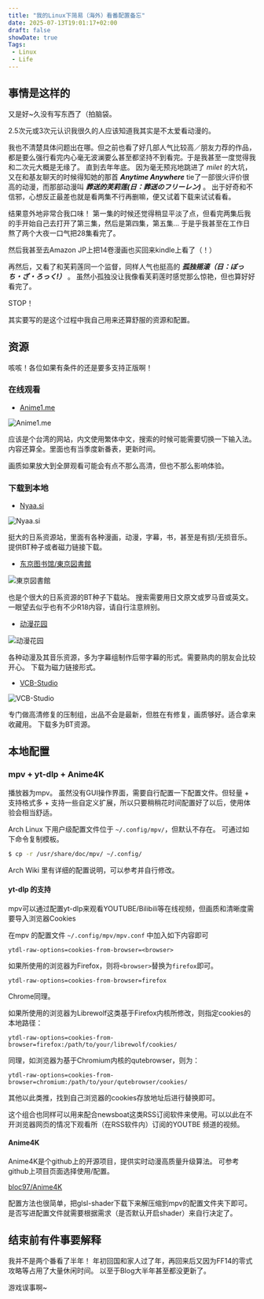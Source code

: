 ```yaml
---
title: "我的Linux下简易（海外）看番配置备忘"
date: 2025-07-13T19:01:17+02:00
draft: false
showDate: true
Tags:
 - Linux
 - Life
---
```


## 事情是这样的

又是好~久没有写东西了（拍脑袋。

2.5次元或3次元认识我很久的人应该知道我其实是不太爱看动漫的。

我也不清楚具体问题出在哪。但之前也看了好几部人气比较高／朋友力荐的作品，都是要么强行看完内心毫无波澜要么甚至都坚持不到看完。于是我甚至一度觉得我和二次元大概是无缘了。
直到去年年底。
因为毫无预兆地跳进了 _milet_ 的大坑，又在和基友聊天的时候得知她的那首 ___Anytime Anywhere___ tie了一部很火评价很高的动漫，而那部动漫叫 ___葬送的芙莉莲(日：葬送のフリーレン)___ 。
出于好奇和不信邪，心想反正最差也就是看两集不行再删嘛，便又试着下载来试试看看。

结果意外地非常合我口味！
第一集的时候还觉得稍显平淡了点，但看完两集后我的手开始自己去打开了第三集，然后是第四集，第五集...
于是乎我甚至在工作日熬了两个大夜一口气把28集看完了。

然后我甚至去Amazon JP上把14卷漫画也买回来kindle上看了（！）

再然后，又看了和芙莉莲同一个监督，同样人气也挺高的 ___孤独摇滚（日：ぼっち・ざ・ろっく!）___ 。
虽然小孤独没让我像看芙莉莲时感觉那么惊艳，但也算好好看完了。

STOP！

其实要写的是这个过程中我自己用来还算舒服的资源和配置。

## 资源

咳咳！各位如果有条件的还是要多支持正版啊！

### 在线观看

- [Anime1.me](https://anime1.me/)

![Anime1.me](/img/img-2025-07-13-20-07-51.png)

应该是个台湾的网站，内文使用繁体中文，搜索的时候可能需要切换一下输入法。
内容还算全。里面也有当季度新番表，更新时间。

画质如果放大到全屏观看可能会有点不那么高清，但也不那么影响体验。

### 下载到本地

- [Nyaa.si](https://nyaa.si/)

![Nyaa.si](/img/img-2025-07-13-21-04-12.png)

挺大的日系资源站，里面有各种漫画，动漫，字幕，书，甚至是有损/无损音乐。
提供BT种子或者磁力链接下载。

- [东京图书馆/東京図書館](https://www.tokyotosho.info/)

![東京図書館](/img/img-2025-07-13-21-15-49.png)

也是个很大的日系资源的BT种子下载站。
搜索需要用日文原文或罗马音或英文。
一眼望去似乎也有不少R18内容，请自行注意辨别。

- [动漫花园](https://dmhy.anoneko.com/)

![动漫花园](/img/img-2025-07-13-21-22-14.png)

各种动漫及其音乐资源，多为字幕组制作后带字幕的形式。需要熟肉的朋友会比较开心。
下载为磁力链接形式。

- [VCB-Studio](https://vcb-s.com/)

![VCB-Studio](/img/img-2025-07-13-21-30-21.png)

专门做高清修复的压制组，出品不会是最新，但胜在有修复，画质够好。适合拿来收藏用。
下载多为BT资源。

## 本地配置

### mpv + yt-dlp + Anime4K 

播放器为mpv。
虽然没有GUI操作界面，需要自行配置一下配置文件。但轻量 + 支持格式多 + 支持一些自定义扩展，所以只要稍稍花时间配置好了以后，使用体验会相当舒适。

Arch Linux 下用户级配置文件位于 `~/.config/mpv/`，但默认不存在。
可通过如下命令复制模板。

```bash
$ cp -r /usr/share/doc/mpv/ ~/.config/
```
Arch Wiki 里有详细的配置说明，可以参考并自行修改。

#### yt-dlp 的支持

mpv可以通过配置yt-dlp来观看YOUTUBE/Bilibili等在线视频，但画质和清晰度需要导入浏览器Cookies

在mpv 的配置文件 `~/.config/mpv/mpv.conf` 中加入如下内容即可

```
ytdl-raw-options=cookies-from-browser=<browser>
```
如果所使用的浏览器为Firefox，则将`<browser>`替换为`firefox`即可。

```
ytdl-raw-options=cookies-from-browser=firefox
```
Chrome同理。

如果所使用的浏览器为Librewolf这类基于Firefox内核所修改，则指定cookies的本地路径：

```
ytdl-raw-options=cookies-from-browser=firefox:/path/to/your/librewolf/cookies/
```

同理，如浏览器为基于Chromium内核的qutebrowser，则为：

```
ytdl-raw-options=cookies-from-browser=chromium:/path/to/your/qutebrowser/cookies/
```

其他以此类推，找到自己浏览器的cookies存放地址后进行替换即可。

这个组合也同样可以用来配合newsboat这类RSS订阅软件来使用。可以以此在不开浏览器网页的情况下观看所（在RSS软件内）订阅的YOUTBE 频道的视频。

#### Anime4K

Anime4K是个github上的开源项目，提供实时动漫高质量升级算法。
可参考github上项目页面选择使用/配置。

[bloc97/Anime4K](https://github.com/bloc97/Anime4K)

配置方法也很简单，把glsl-shader下载下来解压缩到mpv的配置文件夹下即可。
是否写进配置文件就需要根据需求（是否默认开启shader）来自行决定了。

## 结束前有件事要解释

我并不是两个番看了半年！
年初回国和家人过了年，再回来后又因为FF14的零式攻略等占用了大量休闲时间。
以至于Blog大半年甚至都没更新了。

游戏误事啊~



